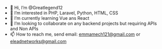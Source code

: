 - 👋 Hi, I’m @Greatlegend12
- 👀 I’m interested in PHP, Laravel, Python, HTML, CSS
- 🌱 I’m currently learning Vue ans React
- 💞️ I’m looking to collaborate on any backend projects but requiring APIs and Non APIs
- 📫 How to reach me, send email: emmamech121@gmail.com or eleadnetworks@gmail.com

<!---
Greatlegend12/Greatlegend12 is a ✨ special ✨ repository because its `README.md` (this file) appears on your GitHub profile.
You can click the Preview link to take a look at your changes.
--->
